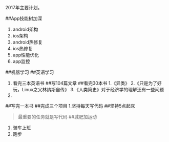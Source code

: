 2017年主要计划。

##App技能树加深
1. android架构
2. ios架构
3. android热修复
4. ios热修复
5. app性能优化
6. app监控

##机器学习
##英语学习
1. 看完三本英语书
##写104篇文章
##看完30本书
1.《异类》
2.《只是为了好玩，Linux之父林纳斯自传》
3.《人类简史》对于经济学的理解还有一些问题
4.
##写完一本书
##完成三个项目
1.坚持每天写代码
##坚持5点起床
>最重要的任务就是写代码
##减肥加运动
1. 骑车上班
2. 跑步




